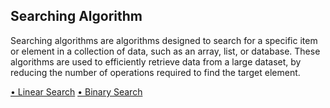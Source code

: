 ## Searching Algorithm

Searching algorithms are algorithms designed to search for a specific item or element in a collection of data, such as an array, list, or database. These algorithms are used to efficiently retrieve data from a large dataset, by reducing the number of operations required to find the target element.

<a href="./linear-search.md">&#8226; Linear Search</a>
<a href="./binary-search.md">&#8226; Binary Search</a>